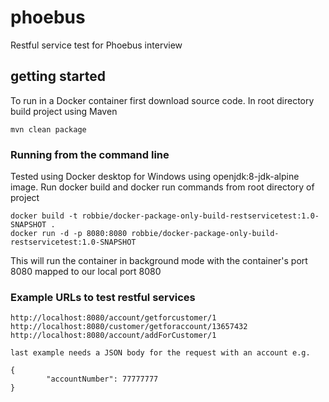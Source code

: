 # phoebus 
Restful service test for Phoebus interview

## getting started

To run in a Docker container first download source code. In root directory build project using Maven
```
mvn clean package
```

### Running from the command line

Tested using Docker desktop for Windows using openjdk:8-jdk-alpine image. Run docker build and docker run commands from root directory of project

```
docker build -t robbie/docker-package-only-build-restservicetest:1.0-SNAPSHOT .
docker run -d -p 8080:8080 robbie/docker-package-only-build-restservicetest:1.0-SNAPSHOT
```

This will run the container in background mode with the container's port 8080 mapped to our local port 8080

### Example URLs to test restful services

```
http://localhost:8080/account/getforcustomer/1
http://localhost:8080/customer/getforaccount/13657432
http://localhost:8080/account/addForCustomer/1

last example needs a JSON body for the request with an account e.g.

{
        "accountNumber": 77777777
}

```

